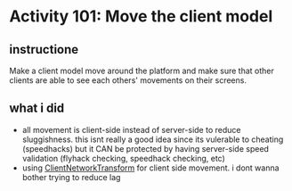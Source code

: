 # Activity 101: Move the client model

## instructione
Make a client model move around the platform and make sure that other clients are able to see each others' movements on their screens.

## what i did
- all movement is client-side instead of server-side to reduce sluggishness. this isnt really a good idea since its vulerable to cheating (speedhacks) but it CAN be protected by having server-side speed validation (flyhack checking, speedhack checking, etc)
- using [ClientNetworkTransform](https://docs-multiplayer.unity3d.com/netcode/current/components/networktransform/#owner-authoritative-mode) for client side movement. i dont wanna bother trying to reduce lag
